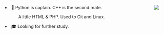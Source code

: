 <img align="right" src='https://github-readme-stats.vercel.app/api?username=luciferbobo&show_icons=true&title_color=fff&icon_color=79ff97&text_color=9f9f9f&bg_color=151515&hide=["contribs"]'>


<li>🔨 Python is captain. C++ is the second mate. 
  
&nbsp;&nbsp;&nbsp;&nbsp;&nbsp;&nbsp;&nbsp; &nbsp;&nbsp; A little HTML & PHP. Used to Git and Linux.</li>

<li>🎓 Looking for further study.</li>



